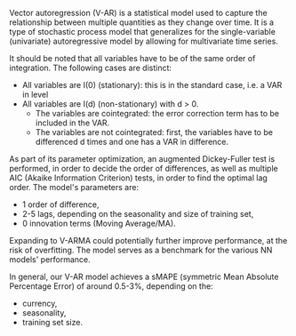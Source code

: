 Vector autoregression (V-AR) is a statistical model used to capture the relationship between multiple quantities as they change over time. 
It is a type of stochastic process model that generalizes for the single-variable (univariate) autoregressive model by allowing for multivariate time series.

It should be noted that all variables have to be of the same order of integration. The following cases are distinct:

- All variables are I(0) (stationary): this is in the standard case, i.e. a VAR in level
- All variables are I(d) (non-stationary) with d > 0.
  - The variables are cointegrated: the error correction term has to be included in the VAR.
  - The variables are not cointegrated: first, the variables have to be differenced d times and one has a VAR in difference.
 
As part of its parameter optimization, an augmented Dickey-Fuller test is performed, in order to decide the order of differences, as well as multiple AIC (Akaike Information Criterion) tests, in order to find the optimal lag order. The model's parameters are:
- 1 order of difference,
- 2-5 lags, depending on the seasonality and size of training set,
- 0 innovation terms (Moving Average/MA).

Expanding to V-ARMA could potentially further improve performance, at the risk of overfitting. The model serves as a benchmark for the various NN models' performance.

In general, our V-AR model achieves a sMAPE (symmetric Mean Absolute Percentage Error) of around 0.5-3%, depending on the:
- currency,
- seasonality,
- training set size.


